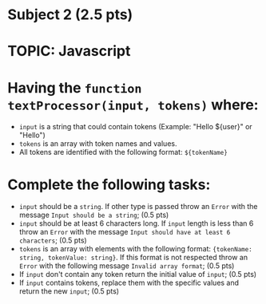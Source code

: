 # Subject 2 (2.5 pts)
# TOPIC: Javascript

# Having the `function textProcessor(input, tokens)` where:
- `input` is a string that could contain tokens (Example: "Hello ${user}" or "Hello")
- `tokens` is an array with token names and values.
- All tokens are identified with the following format: `${tokenName}`

# Complete the following tasks:

- `input` should be a `string`. If other type is passed throw an `Error` with the message `Input should be a string`; (0.5 pts)
- `input` should be at least 6 characters long. If `input` length is less than 6 throw an `Error` with the message `Input should have at least 6 characters`; (0.5 pts)
- `tokens` is an array with elements with the following format: `{tokenName: string, tokenValue: string}`. If this format is not respected throw an `Error` with the following message `Invalid array format`; (0.5 pts)
- If `input` don't contain any token return the initial value of `input`; (0.5 pts)
- If `input` contains tokens, replace them with the specific values and return the new `input`; (0.5 pts)